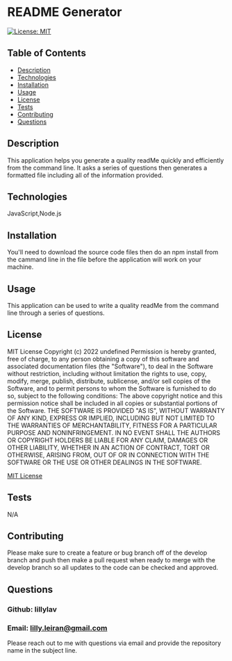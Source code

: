# README Generator
[![License: MIT](https://img.shields.io/badge/License-MIT-yellow.svg)](https://opensource.org/licenses/MIT)

## Table of Contents
- [Description](#description)
- [Technologies](#technologies)
- [Installation](#installation)
- [Usage](#usage)
- [License](#license)
- [Tests](#tests)
- [Contributing](#contributing)
- [Questions](#questions)

## Description
This application helps you generate a quality readMe quickly and efficiently from the command line. It asks a series of questions then generates a formatted file including all of the information provided.

## Technologies
JavaScript,Node.js

## Installation
You'll need to download the source code files then do an npm install from the cammand line in the file before the application will work on your machine.

## Usage
This application can be used to write a quality readMe from the command line through a series of questions.

## License

  MIT License
  Copyright (c) 2022 undefined
  Permission is hereby granted, free of charge, to any person obtaining a copy
  of this software and associated documentation files (the "Software"), to deal
  in the Software without restriction, including without limitation the rights
  to use, copy, modify, merge, publish, distribute, sublicense, and/or sell
  copies of the Software, and to permit persons to whom the Software is
  furnished to do so, subject to the following conditions:
  The above copyright notice and this permission notice shall be included in all
  copies or substantial portions of the Software.
  THE SOFTWARE IS PROVIDED "AS IS", WITHOUT WARRANTY OF ANY KIND, EXPRESS OR
  IMPLIED, INCLUDING BUT NOT LIMITED TO THE WARRANTIES OF MERCHANTABILITY,
  FITNESS FOR A PARTICULAR PURPOSE AND NONINFRINGEMENT. IN NO EVENT SHALL THE
  AUTHORS OR COPYRIGHT HOLDERS BE LIABLE FOR ANY CLAIM, DAMAGES OR OTHER
  LIABILITY, WHETHER IN AN ACTION OF CONTRACT, TORT OR OTHERWISE, ARISING FROM,
  OUT OF OR IN CONNECTION WITH THE SOFTWARE OR THE USE OR OTHER DEALINGS IN THE
  SOFTWARE.
  

  [MIT License](https://choosealicense.com/licenses/mit/)
  

## Tests
N/A

## Contributing
Please make sure to create a feature or bug branch off of the develop branch and push then make a pull request when ready to merge with the develop branch so all updates to the code can be checked and approved.

## Questions
### Github: lillylav
### Email: lilly.leiran@gmail.com
Please reach out to me with questions via email and provide the repository name in the subject line.
